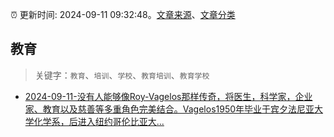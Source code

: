 :alarm_clock: 更新时间: 2024-09-11 09:32:48。[文章来源](/README.md)、[文章分类](/TAGS.md)

## 教育


> 关键字：`教育`、`培训`、`学校`、`教育培训`、`教育学校`



- [2024-09-11-没有人能够像Roy-Vagelos那样传奇，将医生，科学家，企业家、教育以及慈善等多重角色完美结合。Vagelos1950年毕业于宾夕法尼亚大学化学系，后进入纽约哥伦比亚大...](https://xueqiu.com/8056783660/304279953) 
